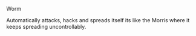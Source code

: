Worm

Automatically attacks, hacks and spreads itself its like the Morris where it keeps spreading uncontrollably. 
